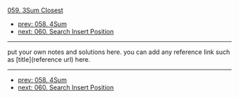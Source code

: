[059. 3Sum Closest](http://www.lintcode.com/problem/3sum-closest)

- [prev: 058. 4Sum](058-4sum.md)
- [next: 060. Search Insert Position](060-search-insert-position.md)

---

put your own notes and solutions here.
you can add any reference link such as [title](reference url) here.

---

- [prev: 058. 4Sum](058-4sum.md)
- [next: 060. Search Insert Position](060-search-insert-position.md)

